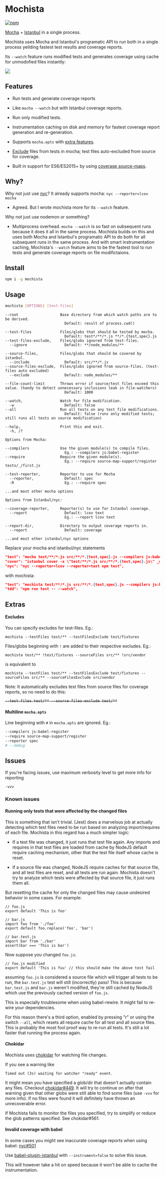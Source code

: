 
# Mochista
[![npm](https://img.shields.io/npm/v/mochista.svg)](https://www.npmjs.com/package/mochista)

[Mocha] + [Istanbul] in a single process.

Mochista uses Mocha and Istanbul's programatic API to run both in a single process yeilding fastest test results and coverage reports.

Its `--watch` feature runs modified tests and generates coverage using cache for unmodofied files instantly:

[![][scr]][scr]

## Features

* Run tests and generate coverage reports

* Like `mocha --watch` but with Istanbul coverage reports.

* Run only modified tests.

* Instrumentation caching on disk and memory for fastest coverage report generation and re-generation.

* Supports `mocha.opts` with [extra features](#multiline-mochaopts).

* [Exclude](#excludes) files from tests in mocha; test files auto-excluded from source for coverage.

* Built in support for ES6/ES2015+ by using [coverage source-maps][istanbul-lib-source-maps].

## Why?

Why not just use [nyc]? It already supports mocha: `nyc --reporter=lcov mocha`

* Agreed. But I wrote mochista more for its `--watch` feature.

Why not just use nodemon or something?

* Multiprocess overhead. `mocha --watch` is so fast on subsequent runs because it does it all in the same process. Mochista builds on this and uses both Mocha and Istanbul's programatic API to do both for all subsequent runs in the same process. And with smart instrumentation caching, Mochista's `--watch` feature aims to be the fastest tool to run tests and generate coverage reports on file modifictaions.


## Install
```sh
npm i -g mochista
```
## Usage
```sh
mochista [OPTIONS] [test-files]
```
```
--root                   Base directory from which watch paths are to be derived.
                           Default: result of process.cwd()

--test-files             Files/globs that should be tested by mocha.
                           Default: test*/**/*.js **/*.{test,spec}.js
--test-files-exclude,    Files/globs ignored from test-files.
  --ignore                 Default: **/node_modules/**

--source-files,          Files/globs that should be covered by istanbul.
  --include                Default: src/**/*.js
--source-files-exclude,  Files/globs ignored from source-files. (test-files auto excluded)
  --exclude                Default: node_modules/**

--file-count-limit       Throws error if source/test files exceed this value. (handy to detect unnecessary inclusions leak in file-watchers)
                           Default: 1000

--watch,                 Watch for file modification.
  -w                       Default: false
--all                    Run all tests on any test file modifications.
                           Default: false (runs only modified tests; still runs all tests on source modification)

--help,                  Print this and exit.
  -h, /?

Options from Mocha:

--compilers              Use the given module(s) to compile files.
                           Eg.: --compilers js:babel-register
--require                Require the given module(s).
                           Eg.: --require source-map-support/register tests/_/first.js

--test-reporter,         Reporter to use for Mocha
  --reporter,              Default: spec
  -R                       Eg.: --require spec

...and most other mocha options

Options from Istanbul/nyc:

--coverage-reporter,     Reporter(s) to use for Istanbul coverage.
  --report                 Default: lcov text
                           Eg.: --report lcov text

--report-dir,            Directory to output coverage reports in.
  --report                 Default: coverage

...and most other istanbul/nyc options
```

Replace your mocha and istanbul/nyc statements
```json
"test": "mocha test/**/*.js src/**/*.{test,spec}.js --compilers js:babel-register",
"cover": "istanbul cover -x \"test/**/*.js src/**/*.{test,spec}.js\" _mocha -- test/**/*.js src/**/*.{test,spec}.js --compilers js:babel-register",
"nyc": "nyc --reporter=lcov --reporter=text npm test",
```
with mochista:
```json
"test": "mochista test/**/*.js src/**/*.{test,spec}.js --compilers js:babel-register",
"tdd": "npm run test -- --watch",
```

## Extras

#### Excludes
You can specify excludes for test-files. Eg.:
```
mochista --testFiles test/** --testFilesExclude test/fixtures
```
Files/globs beginning with `!` are added to their respective excludes. Eg.:
```
mochista test/** !test/fixtures --sourceFiles src/** !src/vendor
```
is equivalent to
```
mochista --testFiles test/** --testFilesExclude test/fixtures --sourceFiles src/** --sourceFilesExclude src/vendor
```
Note: It automatically excludes test files from source files for coverage reports, so no need to do this:
<strike>
```
--test-files test/** --source-files-exclude test/**
```
</strike>

#### Multiline `mocha.opts`
Line beginning with `#` in `mocha.opts` are ignored. Eg.:
```sh
--compilers js:babel-register
--require source-map-support/register
--reporter spec
# --debug
```

## Issues

If you're facing issues, use maximum verbosity level to get more info for reporting

```
-vvv
```

### Known issues

#### Running only tests that were affected by the changed files

This is something that isn't trivial. [Jest] does a marvelous job at actually detecting which test files need to be run based on analyzing import/requires of each file. Mochista in this regard has a much simpler logic:

* If a test file was changed, it just runs that test file again. Any imports and requires in that test files are loaded from cache by NodeJS default require caching mechanism, other that the test file itself whose cache is reset.

* If a source file was changed, NodeJS require caches for that source file, and all test files are reset, and all tests are run again. Mochista doesn't try to analyze which tests were affected by that source file, it just runs them all.

But resetting the cache for only the changed files may cause undesired behavior in some cases. For example:
```
// foo.js
export default 'This is foo'
```
```
// bar.js
import foo from './foo'
export default foo.replace('foo', 'bar')
```
```
// bar.test.js
import bar from './bar'
assert(bar === 'This is bar')
```
Now suppose you changed `foo.js`:
```
// foo.js modified
export default 'This is fuu' // this should make the above test fail
```
assuming `foo.js` is considered a source file which will trigger all tests to be run, the `bar.test.js` test will still (incorrectly) pass! This is because `bar.test.js` and `bar.js` weren't modified, they're still cached by NodeJS which use the previously cached version of `foo.js`.

This is especially troublesome when using babel-rewire. It might fail to re-wire your dependencies.

For this reason there's a third option, enabled by pressing "r" or using the switch `--all`, which resets all require cache for all test and all source files. This is probably the most fool proof way to re-run all tests. It's still a lot faster that running the process again.

#### Chokidar

Mochista uses [chokidar] for watching file changes.

If you see a warning like
```
Timed out (3s) waiting for watcher "ready" event.
```
It might mean you have specified a glob/dir that doesn't actually contain any files.
Checkout [chokidar#449]. It will try to continue on after that warning given that other globs were still able to find some files (use `-vvv` for more info). If no files were found it will definitely have thrown an unrecoverable error.

If Mochista fails to monitor the files you specified, try to simplify or reduce the glob patterns specified. See chokidar#561.

####  Invalid coverage with babel

In some cases you might see inaccurate coverage reports when using babel: [nyc#501](https://github.com/istanbuljs/nyc/issues/501)

Use [babel-plugin-istanbul] with `--instrument=false` to solve this issue.

This will however take a hit on speed because it won't be able to cache the instrumentation.

[scr]: misc/scr.gif

[mocha]: http://mochajs.org
[istanbul]: https://istanbul.js.org
[nyc]: https://github.com/istanbuljs/nyc
[babel-istanbul]: https://github.com/jmcriffey/babel-istanbul
[istanbul-lib-source-maps]: https://github.com/istanbuljs/istanbul-lib-source-maps
[chokidar]: https://github.com/paulmillr/chokidar
[chokidar#561]: https://github.com/paulmillr/chokidar/issues/561
[chokidar#449]: https://github.com/paulmillr/chokidar/issues/449
[watch]: https://github.com/mochajs/mocha/search?q=watch&type=issues
[exclude files]: https://github.com/mochajs/mocha/search?q=exclude+files&type=issues

[mocha-istanbul]: https://github.com/arikon/mocha-istanbul
[mocha-lcov-reporter]: https://github.com/StevenLooman/mocha-lcov-reporter

[babel-plugin-istanbul]: https://github.com/istanbuljs/babel-plugin-istanbul

[pita]: http://www.urbandictionary.com/define.php?term=pita


